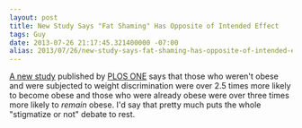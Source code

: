 ```yaml
---
layout: post
title: New Study Says "Fat Shaming" Has Opposite of Intended Effect
tags: Guy
date: 2013-07-26 21:17:45.321400000 -07:00
alias: 2013/07/26/new-study-says-fat-shaming-has-opposite-of-intended-effect.html
---
```


[A new study][study] published by [PLOS ONE][plos-one] says that those who weren't obese and were subjected to weight discrimination were over 2.5 times more likely to become obese and those who were already obese were over three times more likely to *remain* obese. I'd say that pretty much puts the whole "stigmatize or not" debate to rest.

[plos-one]: http://www.plosone.org
[study]: http://www.plosone.org/article/info:doi/10.1371/journal.pone.0070048
